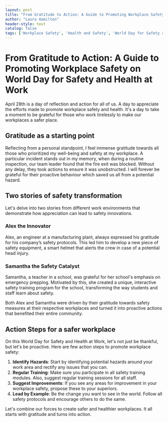 ```yaml
---
layout: post
title: "From Gratitude to Action: A Guide to Promoting Workplace Safety on World Day for Safety and Health at Work"
author: "Laura Hamilton"
header-style: text
catalog: false
tags: ['Workplace Safety', 'Health and Safety', 'World Day for Safety and Health at Work', 'Gratitude', 'Proactive Action', 'Safety Innovations', 'Created a Unique Interactive Safety Training Program']
---
```


# From Gratitude to Action: A Guide to Promoting Workplace Safety on World Day for Safety and Health at Work

April 28th is a day of reflection and action for all of us. A day to appreciate the efforts made to promote workplace safety and health. It's a day to take a moment to be grateful for those who work tirelessly to make our workplaces a safer place.

## Gratitude as a starting point

Reflecting from a personal standpoint, I feel immense gratitude towards all those who prioritized my well-being and safety at my workplace. A particular incident stands out in my memory, when during a routine inspection, our team leader found that the fire exit was blocked. Without any delay, they took actions to ensure it was unobstructed. I will forever be grateful for their proactive behaviour which saved us all from a potential hazard.

## Two stories of safety transformation

Let's delve into two stories from different work environments that demonstrate how appreciation can lead to safety innovations.

### Alex the Innovator

Alex, an engineer at a manufacturing plant, always expressed his gratitude for his company’s safety protocols. This led him to develop a new piece of safety equipment, a smart helmet that alerts the crew in case of a potential head injury.

### Samantha the Safety Catalyst

Samantha, a teacher in a school, was grateful for her school's emphasis on emergency prepping. Motivated by this, she created a unique, interactive safety training program for the school, transforming the way students and staff learn about safety.

Both Alex and Samantha were driven by their gratitude towards safety measures at their respective workplaces and turned it into proactive actions that benefited their entire community.

## Action Steps for a safer workplace

On this World Day for Safety and Health at Work, let's not just be thankful, but let's be proactive. Here are few action steps to promote workplace safety:

1. **Identify Hazards**: Start by identifying potential hazards around your work area and rectify any issues that you can.
2. **Regular Training**: Make sure you participate in all safety training modules. Also, suggest regular training sessions for all staff.
3. **Suggest Improvements**: If you see any areas for improvement in your workplace safety, propose these to your superiors.
4. **Lead by Example**: Be the change you want to see in the world. Follow all safety protocols and encourage others to do the same.

Let's combine our forces to create safer and healthier workplaces. It all starts with gratitude and turns into action.
